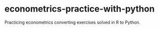 # econometrics-practice-with-python
Practicing econometrics converting exercises solved in R to Python.
